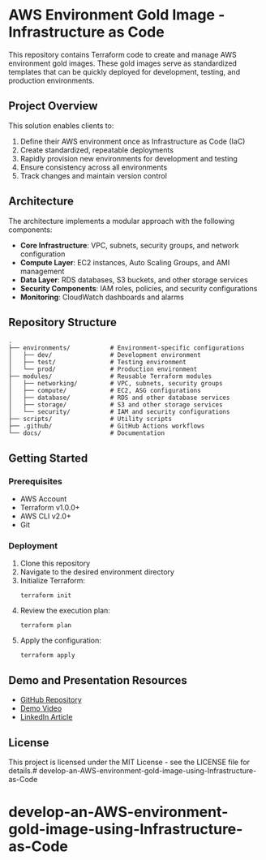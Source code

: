 # AWS Environment Gold Image - Infrastructure as Code

This repository contains Terraform code to create and manage AWS environment gold images. These gold images serve as standardized templates that can be quickly deployed for development, testing, and production environments.

## Project Overview

This solution enables clients to:

1. Define their AWS environment once as Infrastructure as Code (IaC)
2. Create standardized, repeatable deployments
3. Rapidly provision new environments for development and testing
4. Ensure consistency across all environments
5. Track changes and maintain version control

## Architecture

The architecture implements a modular approach with the following components:

- **Core Infrastructure**: VPC, subnets, security groups, and network configuration
- **Compute Layer**: EC2 instances, Auto Scaling Groups, and AMI management
- **Data Layer**: RDS databases, S3 buckets, and other storage services
- **Security Components**: IAM roles, policies, and security configurations
- **Monitoring**: CloudWatch dashboards and alarms

## Repository Structure

```
.
├── environments/           # Environment-specific configurations
│   ├── dev/                # Development environment
│   ├── test/               # Testing environment
│   └── prod/               # Production environment
├── modules/                # Reusable Terraform modules
│   ├── networking/         # VPC, subnets, security groups
│   ├── compute/            # EC2, ASG configurations
│   ├── database/           # RDS and other database services
│   ├── storage/            # S3 and other storage services
│   └── security/           # IAM and security configurations
├── scripts/                # Utility scripts
├── .github/                # GitHub Actions workflows
└── docs/                   # Documentation
```

## Getting Started

### Prerequisites

- AWS Account
- Terraform v1.0.0+
- AWS CLI v2.0+
- Git

### Deployment

1. Clone this repository
2. Navigate to the desired environment directory
3. Initialize Terraform:
   ```
   terraform init
   ```
4. Review the execution plan:
   ```
   terraform plan
   ```
5. Apply the configuration:
   ```
   terraform apply
   ```

## Demo and Presentation Resources

- [GitHub Repository](https://github.com/your-org/aws-gold-image-iac)
- [Demo Video](https://www.loom.com/share/your-demo-video)
- [LinkedIn Article](https://www.linkedin.com/pulse/standardizing-aws-environments-infrastructure-code-your-name)

## License

This project is licensed under the MIT License - see the LICENSE file for details.# develop-an-AWS-environment-gold-image-using-Infrastructure-as-Code
# develop-an-AWS-environment-gold-image-using-Infrastructure-as-Code
